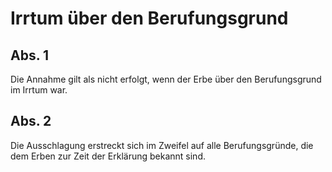 # Irrtum über den Berufungsgrund



## Abs. 1

 Die Annahme gilt als nicht erfolgt, wenn der Erbe über den Berufungsgrund im Irrtum war.

## Abs. 2

 Die Ausschlagung erstreckt sich im Zweifel auf alle Berufungsgründe, die dem Erben zur Zeit der Erklärung bekannt sind. 

